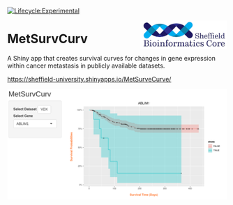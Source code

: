 [![Lifecycle:Experimental](https://img.shields.io/badge/Lifecycle-Experimental-339999)](<Redirect-URL>)

<img style="float: right;" src="/images/site-logo.png" width="200">

# MetSurvCurv

A Shiny app that creates survival curves for changes in gene expression within cancer metastasis in publicly available datasets.

https://sheffield-university.shinyapps.io/MetSurveCurve/


![MetSurvCurv](/images/example.png)
